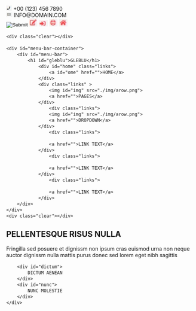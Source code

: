 <!DOCTYPE html>
<html>
<head>
	<title>GLEBLU</title>
	<link rel="stylesheet" type="text/css" href="task1.css">
</head>
<body>
	<div id="menu-container">
		<div class="cont">
		<div id="menu-item">
			<img id="phone" src="./img/phone.png">
			<span id="number">+00 (123) 456 7890 </span>
		</div>
		<div id="menu-item">
			<img id="message" src="./img/message.png">
			<span id="info">INFO@DOMAIN.COM </span>
		</div>
		<div id="side-links">
				<input type="image"img id="links" src="./img/search.png">
				<a href=""><img id="links" src="./img/note.png"></a>
				<a href=""><img id="links" src="./img/arrow.png"></a>
				<a href=""><img id="links" src="./img/ball.png"></a>
			<a href=""><img id="links" src="./img/house.png"></a>
		</div>			
		</div>
	</div>

	<div class="clear"></div>

	<div id="menu-bar-container">
		<div id="menu-bar">
			<h1 id="gleblu">GLEBLU</h1>
				<div id="home" class="links">
					<a id="ome" href="">HOME</a>
				</div>
				<div class="links" >
					<img id="img" src="./img/arow.png">
					<a href="">PAGES</a>
				</div>
					<div class="links">
					<img id="img" src="./img/arow.png">
					<a href="">DROPDOWN</a>
				</div>
					<div class="links">
				
					<a href="">LINK TEXT</a>
				</div>
					<div class="links">
				
					<a href="">LINK TEXT</a>
				</div>
					<div class="links">
					
					<a href="">LINK TEXT</a>
				</div>
		</div>
	</div>
	<div class="clear"></div>
<section>
	<div class="main-body">
		<h1 id="nulla">PELLENTESQUE RISUS NULLA</h1>
		<P id="sed">Fringilla sed posuere et dignissm non ipsum cras euismod urna non neque <br>auctor dignissm nulla mattis purus donec sed lorem eget nibh sagittis</P>

		<div id="dictum">
			DICTUM AENEAN
		</div>
		<div id="nunc">
			NUNC MOLESTIE
		</div>
	</div>
</section>
		
	


</body>
</html>
